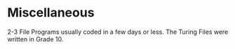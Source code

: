 # Miscellaneous
2-3 File Programs usually coded in a few days or less. 
The Turing Files were written in Grade 10.
